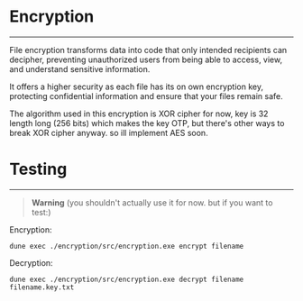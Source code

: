 # Encryption
------------

File encryption transforms data into code that only intended recipients can decipher, preventing unauthorized users from being able to access, view, and understand sensitive information.

It offers a higher security as each file has its on own encryption key, protecting confidential information and ensure that your files remain safe.

The algorithm used in this encryption is XOR cipher for now, key is 32 length long (256 bits) which makes the key OTP, but there's other ways to break XOR cipher anyway. so ill implement AES soon.


# Testing
---------
> **Warning**
> (you shouldn't actually use it for now. but if you want to test:)


Encryption: 

```
dune exec ./encryption/src/encryption.exe encrypt filename
```

Decryption:

```
dune exec ./encryption/src/encryption.exe decrypt filename filename.key.txt
```
